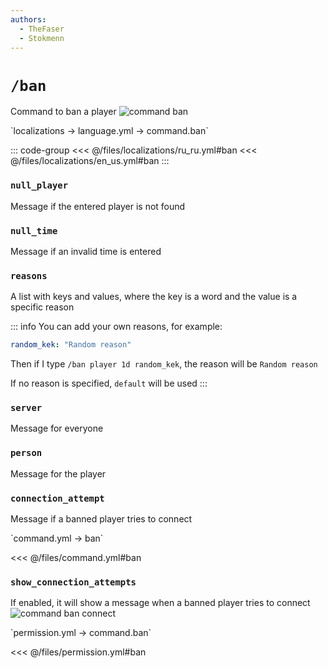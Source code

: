 ```yaml
---
authors:
  - TheFaser
  - Stokmenn
---
```


# `/ban`

Command to ban a player
![command ban](/commandban.png)

[//]: # (localization)
<!--@include: @/parts/words.md#localization--> 
<!--@include: @/parts/words.md#path--> `localizations → language.yml → command.ban`

<!--@include: @/parts/words.md#default--> 

::: code-group
<<< @/files/localizations/ru_ru.yml#ban
<<< @/files/localizations/en_us.yml#ban
:::

### `null_player`

Message if the entered player is not found

### `null_time`

Message if an invalid time is entered

### `reasons`

A list with keys and values, where the key is a word and the value is a specific reason

::: info You can add your own reasons, for example:
```yaml
random_kek: "Random reason"
```
Then if I type `/ban player 1d random_kek`, the reason will be `Random reason`

If no reason is specified, `default` will be used
:::

### `server`

Message for everyone

### `person`

Message for the player

### `connection_attempt`

Message if a banned player tries to connect

[//]: # (command.yml)
<!--@include: @/parts/words.md#setting-->
<!--@include: @/parts/words.md#path--> `command.yml → ban`
<!--@include: @/parts/words.md#default-->
<<< @/files/command.yml#ban

<!--@include: @/parts/enable.md-->
<!--@include: @/parts/suggestOfflinePlayers.md-->

### `show_connection_attempts`

If enabled, it will show a message when a banned player tries to connect
![command ban connect](/commandbanconnect.png)

<!--@include: @/parts/range.md-->
<!--@include: @/parts/aliases.md-->
<!--@include: @/parts/destination.md-->
<!--@include: @/parts/cooldown.md-->
<!--@include: @/parts/sound.md-->

[//]: # (permission.yml)
<!--@include: @/parts/words.md#permission-->
<!--@include: @/parts/words.md#path--> `permission.yml → command.ban`
<!--@include: @/parts/words.md#default-->
<<< @/files/permission.yml#ban

<!--@include: @/parts/permission/permissionTier3.md-->
<!--@include: @/parts/permission/cooldown.md-->
<!--@include: @/parts/permission/sound.md-->